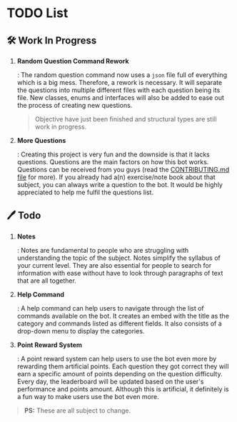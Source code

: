 # TODO List

## 🛠️ Work In Progress

1. **Random Question Command Rework**

    : The random question command now uses a `json` file full of everything which is a big mess. Therefore, a rework is necessary. It will separate the questions into multiple different files with each question being its file. New classes, enums and interfaces will also be added to ease out the process of creating new questions.

    > Objective have just been finished and structural types are still work in progress.

1. **More Questions**

    : Creating this project is very fun and the downside is that it lacks questions. Questions are the main factors on how this bot works. Questions can be received from you guys (read the [CONTRIBUTING.md file](CONTRIBUTING.md) for more). If you already had a(n) exercise/note book about that subject, you can always write a question to the bot. It would be highly appreciated to help me fulfil the questions list.

## 🖊️ Todo

1. **Notes**

    : Notes are fundamental to people who are struggling with understanding the topic of the subject. Notes simplify the syllabus of your current level. They are also essential for people to search for information with ease without have to look through paragraphs of text that are all together.

2. **Help Command**

    : A help command can help users to navigate through the list of commands available on the bot. It creates an embed with the title as the category and commands listed as different fields. It also consists of a drop-down menu to display the categories.

3. **Point Reward System**

    : A point reward system can help users to use the bot even more by rewarding them artificial points. Each question they got correct they will earn a specific amount of points depending on the question difficulty. Every day, the leaderboard will be updated based on the user's performance and points amount. Although this is artificial, it definitely is a fun way to make users use the bot even more.

> **PS:** These are all subject to change.
